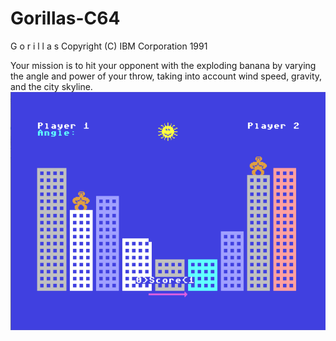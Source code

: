 # Gorillas-C64

 G o r i l l a s
 Copyright (C) IBM Corporation 1991
 
 Your mission is to hit your opponent with the exploding banana
 by varying the angle and power of your throw, taking into account
 wind speed, gravity, and the city skyline.
 ![Gorillas](/screenshot.png)

